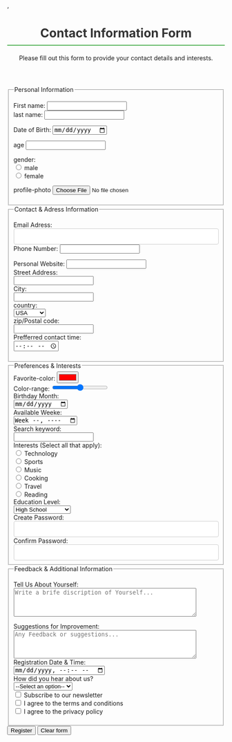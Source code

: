 <!DOCTYPE html>
<html lang="en">
<head>
    <meta charset="UTF-8">
    <meta name="viewport" content="width=device-width, initial-scale=1.0">
    <title>registration form</title>
    ,<style>
        .body {
            font-family: Arial, sans-serif;
            display: flex;
            justify-content: center;
            padding: 20px;
            border: 1px solid #ccc;
            align-items:center;
            background-color: #fffbfb;
        }
        .container {
            max-width: 600px;
            width: 100%;
            background-color: #fff;
            padding: 30px;
            box-shadow: 0 0 10px rgba(0, 0, 0, 0.1);
            border-radius: 8px;
        }
        h1 {
            text-align: center;
            color: #333;
            border-bottom: 2px solid #4CAF50;
            padding-bottom: 10px;
            margin-bottom: 20px;
        }
        .section {
            border: 1px solid #cc2121;
            padding: 20px;
            border-radius: 6px;
            margin-bottom: 20px;
        }
        .section-title  {
            background-color: #4CAF50;
            padding: 10px;
            margin-top: -30px;
            font-weight: bold;
            margin-bottom: 20px;
            color: #fff;
            border-radius: 4px;
        }
        .form-group  {
            margin-bottom: 15px;
            display: flex;
            flex-direction: column;
        }
        .form-group label {
            margin-bottom: 5px;
            font-weight: bold;
            color: #555;
        }
        .form-group input,[type="text"]
        .form-group input,[type="email"],
        .form-group input,[type="tel"],
        .form-group input,[type=password],
        .form-group textarea
        .form-group select {
            width: 100%;
            padding: 10px;
            border: 1px solid #ccc;
            border-radius: 4px;
            box-sizing: border-box;
        }
        .form-groupinput[type="date"]
        .form-group input[type="time"] {
            width: auto;
        }
        .form-group input[type=radio]
        .form-group input[type="checkbox"] {
            margin-right: 10px;
        }
        .form-group.inline-radio-group,
        .form-group.inline-checkbox-group {
            display: flex;
            gap: 20px;
        }
        .form-groupinput[type="file"] {
            padding: 3px;
            border: none;
        }
        .form-group.two-column {
            display: grid;
            grid-template-columns: 1fr 1fr;
            gap: 20px;
        }
        .form-group.two-column .form-group {
            margin-bottom: 0;
        }
        .form-group.two-column>div {
            display: flex;
            flex-direction: column;
        }
        .color-picker {
            display: flex;
            align-items: center;
            gap: 10px;
        }
        .color-picker input[type="color"] {
            width: 50px;
            height: 30px;
            border: none;
            padding: 0;
            cursor: pointer;
        }
        .color-picker input[type="color"]::-webkit-color-swatch-wrapper {
            border-radius: 50%;
            border: 1px solid #ccc;
        }
        .slider-group {
            display: flex;
            align-items: center;
            gap: 10px;
        }
        .slider-group input[type="range"] {
            flex-grow: 1;
        }
        .button-group {
            display: flex;
            justify-content: space-between;
            gap: 20px;
        }
        .button-group button {
            padding: 20px;
            border: none;
            border-radius: 4px;
            background-color: #4CAF50;
            color: #fff;
            font-size: 16px;
            cursor: pointer;
            transition: background-color 0.3s ease;
        }
        .button-group.register{
            background-color: #4CAF50;
        }
        .button-group.clear{
            background-color: #f44336;
        }
    </style>
</head>
<body>
    <header>
        <h1>Contact Information Form</h1>
        <p>Please fill out this form to provide your contact details and interests.</p>
    </header>
    <main>
        <form action="#" method="post">
            <fieldset>
                <legend>Personal Information</legend>
                <p>
                    <label for="full-name">First name:</label>
                    <input type="text" id="full-name" name="full-name" required>
                    <br>
                    <label for="full-name">last name:</label>
                    <input type="text" id="full-name" name="full-name" required>
                </p>
                <p>
                    <label for="birth-date">Date of Birth:</label>
                    <input type="date" id="birth-date" name="birth-date">
                </p>
                <p>
                    <label for="age">age</label>
                    <input type="age" id="age" name="age">
                </p>
                <p>
                    <label for="gender">gender:</label>
                    <br>
                    <input type="radio" id="male" name="gender"value="male">
                    <label for="male">male</label>
                    <br>
                    <input type="radio" id="female" name="gender"value="female">
                    <label for="female">female</label>
                </p>
                <p>
                    <label for="profile-photo">profile-photo</label>
                    <input type="file" id="profile-photo" name="profile-photo">
                </p>
         </fieldset>
            <fieldset>
                <legend>Contact & Adress Information</legend>
                <p>
                    <label for="email">Email Adress:</label>
                    <input type="email" id="email" name="email">
                    <lable for="phone">Phone Number:</lable>
                    <input type="phone" id="phone number" name="phone number">
                </p>
                <p>
                    <lable for="Personal Website">Personal Website:</lable>
                    <input type="personal website" id="Personal Website" name="personalwebsite">
                   <br>
                    <lable for="Street Address">Street Address:</lable>
                    <br>
                    <input type="text" id="Street Address" name="Street Address">
                     <br>
                    <lable for="City">City:</lable>
                    <br>
                    <input type="text" id="City" name="City">
                     <br>
                    <lable for="country">country:</lable>
                    <br>
                    <select id="country" name="country">
                        <option value="usa">USA</option>
                        <option value="canada">Dubai</option>
                        <option value="uk">Kenya</option>
                        <option value="australia">Australia</option>
                        <option value="other">Other</option>
                    </select>
                    <br>
                    <lable for="zip code">zip/Postal code:</lable>
                    <br>
                    <input type="text" id="zip code" name="zip code">
                    <br>
                    <label for="prefferredd-contact-time">Prefferred contact time:</label>
                    <br>
                    <input type="time" id="prefferredd-contact-time" name="prefferredd-contact-time">
                </p>
            </fieldset>
            <fieldset>
                <legend>Preferences & Interests</legend>
                <div>
                    <labe for="favorite-color">Favorite-color:</labe>
                    <input type="color" id="favcolor" name="favcolor" value="#ff0000">
                    <br>
                    <lable for="color-range">Color-range:</lable>
                    <input type="range" id="color-range" name="color-range" min="0" max="100" value="50">
                    <br>
                    <lable for="birthday-month">Birthday Month:</lable>
                    <br>
                    <input type="date" id="birthday-month" name="birthday">
                    <br>
                    <lable for="availabe-week">Available Weeke:</lable>
                    <br>
                    <input type="week" id="availabe-week" name="availabe-week">
                    <br>
                    <lable for="search keyword">Search keyword:</lable>
                    <br>
                    <input type="search" id="search keyword" name="search keyword">
                    <br>
                    <lable type="interests">Interests (Select all that apply):</lable>
                    <br>  
                    <input type="radio" id="technology" name="interests"value="technology">
                    <label for="technology">Technology</label>
                    <br>
                    <input type="radio" id="sports" name="interests"value="sports">
                    <label for="sports">Sports</label>
                    <br>
                    <input type="radio" id="music" name="interests"value="music">
                    <label for="music">Music</label>    
                    <br>
                    <input type="radio" id="art" name="interests"value="art">
                    <label for="art">Cooking</label>
                    <br>
                    <input type="radio" id="travel" name="interests"value="travel">
                    <label for="travel">Travel</label>
                    <br>
                    <input type="radio" id="reading" name="interests"value="reading">
                    <label for="reading">Reading</label>
                    <br>
                    <lable for="education-level">Education Level:</lable>
                    <br>
                    <select id="education-level" name="education-level">
                        <option value="high-school">High School</option>
                        <option value="bachelor's">Bachelor's Degree</option>
                        <option value="master's">Master's Degree</option>
                        <option value="phd">PhD</option>
                        <option value="other">Other</option>
                    </select>
                    <br>    
                    <lable for="create password">Create Password:</lable>
                    <br>    
                    <input type="password" id="create password" name="create password">
                    <br>
                    <lable for="confirm password">Confirm Password:</lable>
                    <br>
                    <input type="password" id="confirm password" name="confirm password">
                    <br>
                </div>
            </fieldset>
            <fieldset>
                <legend> Feedback & Additional Information</legend>
                <p>
                    <label for="about-yourself">Tell Us About Yourself:</label>
                    <br>
                    <textarea id="about-yourself" name="about-yourself" rows="4" cols="50" placeholder="Write a brife discription of Yourself..."></textarea>
                </p>
                <p>
                    <lable for="suggestion for improvement">Suggestions for Improvement:</lable>
                    <br>    
                    <textarea id="suggestion for improvement" name="suggestion for improvement" rows="4" cols="50" placeholder="Any Feedback or suggestions..."></textarea>
                    <br>
                    <lable for="registration-date & time">Registration Date & Time:</lable>
                    <br>
                    <input type="datetime-local" id="registration-date & time" name="registration-date & time">
                    <br>
                    <lable for="how did you hear about us?">How did you hear about us?</lable>
                    <br>
                    <select id="how did you hear about us?" name="how did you hear about us?">
                        <option value="selection">--Select an option--</option>
                        <option value="social-media">Social Media</option>
                        <option value="friend-family">Friend/Family</option>
                        <option value="search-engine">Search Engine</option>
                        <option value="advertisement">Advertisement</option>
                        <option value="other">Other</option>
                    </select>
                    <br>
                    <input type="checkbox" id="subscribe" name="subscribe" value="subscribe to newsletter">
                    <label for="subscribe">Subscribe to our newsletter</label>
                    <br>
                    <input type="checkbox" id="agree-terms" name="agree-terms" required>
                    <label for="agree-terms">I agree to the terms and conditions</label>
                    <br>
                    <input type="checkbox" id="privacy-policy" name="privacy-policy" required>
                    <label for="privacy-policy">I agree to the privacy policy</label>
                </p>
            </fieldset>
            <button type="register">Register</button>
            <button type="clear form">Clear form</button>
        </form>
    </main>
</body>
</html>
